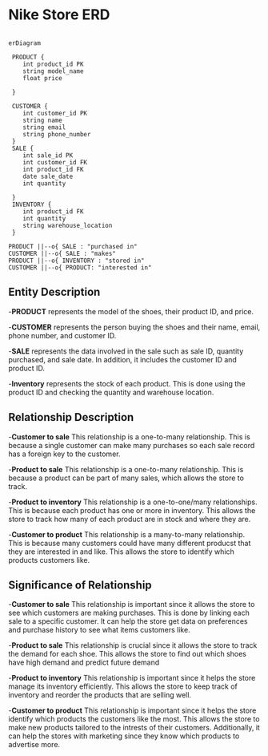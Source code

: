 # Nike Store ERD 

```mermaid

erDiagram

 PRODUCT {
    int product_id PK
    string model_name
    float price 

 }
 
 CUSTOMER {
    int customer_id PK
    string name 
    string email 
    string phone_number
 }
 SALE {
    int sale_id PK 
    int customer_id FK
    int product_id FK 
    date sale_date
    int quantity 

 }
 INVENTORY {
    int product_id FK 
    int quantity
    string warehouse_location
 }

PRODUCT ||--o{ SALE : "purchased in"
CUSTOMER ||--o{ SALE : "makes"
PRODUCT ||--o{ INVENTORY : "stored in"
CUSTOMER ||--o{ PRODUCT: "interested in"

```
## Entity Description 
-**PRODUCT** represents the model of the shoes, their product ID, and price. 

-**CUSTOMER** represents the person buying the shoes and their name, email, phone number, and customer ID. 

-**SALE** represents the data involved in the sale such as sale ID, quantity purchased, and sale date. In addition, it includes the customer ID and product ID.

-**Inventory** represents the stock of each product. This is done using the product ID and checking the quantity and warehouse location. 

## Relationship Description 
-**Customer to sale** This relationship is a one-to-many relationship. This is because a single customer can make many purchases so each sale record has a foreign key to the customer.

-**Product to sale** This relationship is a one-to-many relationship. This is because a product can be part of many sales, which allows the store to track.

-**Product to inventory** This relationship is a one-to-one/many relationships. This is because each product has one or more in inventory. This allows the store to track how many of each product are in stock and where they are. 

-**Customer to product** This relationship is a many-to-many relationship. This is because many customers could have many different producst that they are interested in and like. This allows the store to identify which products customers like. 

## Significance of Relationship

-**Customer to sale** This relationship is important since it allows the store to see which customers are making purchases. This is done by linking each sale to a specific customer. It can help the store get data on preferences and purchase history to see what items customers like. 

-**Product to sale** This relationship is crucial since it allows the store to track the demand for each shoe. This allows the store to find out which shoes have high demand and predict future demand

-**Product to inventory** This relationship is important since it helps the store manage its inventory efficiently. This allows the store to keep track of inventory and reorder the products that are selling well. 

-**Customer to product** This relationship is important since it helps the store identify which products the customers like the most. This allows the store to make new products tailored to the intrests of their customers. Additionally, it can help the stores with marketing since they know which products to advertise more. 
